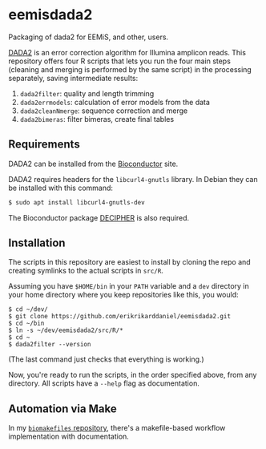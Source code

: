 # eemisdada2
Packaging of dada2 for EEMiS, and other, users.

[DADA2](http://benjjneb.github.io/dada2/) is an error correction algorithm for
Illumina amplicon reads.  This repository offers four R scripts that lets you
run the four main steps (cleaning and merging is performed by the same script)
in the processing separately, saving intermediate results: 

1. `dada2filter`: quality and length trimming
2. `dada2errmodels`: calculation of error models from the data
3. `dada2cleanNmerge`: sequence correction and merge
4. `dada2bimeras`: filter bimeras, create final tables

## Requirements

DADA2 can be installed from the 
[Bioconductor](http://bioconductor.org/packages/release/bioc/html/dada2.html)
site.

DADA2 requires headers for the `libcurl4-gnutls` library. In Debian
they can be installed with this command:

```bash
$ sudo apt install libcurl4-gnutls-dev
```

The Bioconductor package [DECIPHER](https://bioconductor.org/packages/release/bioc/html/DECIPHER.html) is also required.

## Installation

The scripts in this repository are easiest to install by cloning the repo and 
creating symlinks to the actual scripts in `src/R`.

Assuming you have `$HOME/bin` in your `PATH` variable and a `dev` directory in
your home directory where you keep repositories like this, you would:

```
$ cd ~/dev/
$ git clone https://github.com/erikrikarddaniel/eemisdada2.git
$ cd ~/bin
$ ln -s ~/dev/eemisdada2/src/R/*
$ cd ~
$ dada2filter --version
```

(The last command just checks that everything is working.)

Now, you're ready to run the scripts, in the order specified above, from any
directory. All scripts have a `--help` flag as documentation.

## Automation via Make

In my [`biomakefiles` repository](https://github.com/erikrikarddaniel/biomakefiles),
there's a makefile-based workflow implementation with documentation.
